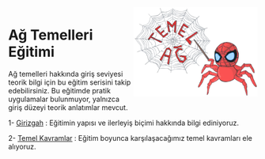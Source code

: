 <img align="right" width="250" height="180" src="https://raw.githubusercontent.com/taylanbildik/network-temelleri/main/temel-network.webp">

# Ağ Temelleri Eğitimi
Ağ temelleri hakkında giriş seviyesi teorik bilgi için bu eğitim serisini takip edebilirsiniz. Bu eğitimde pratik uygulamalar bulunmuyor, yalnızca giriş düzeyi teorik anlatımlar mevcut.

1- [Girizgah](https://github.com/taylanbildik/network-temelleri/blob/main/girizgah.md) : Eğitimin yapısı ve ilerleyiş biçimi hakkında bilgi ediniyoruz.

2- [Temel Kavramlar](https://github.com/taylanbildik/network-temelleri/blob/main/temel-kavramlar.md) : Eğitim boyunca karşılaşacağımız temel kavramları ele alıyoruz.</th>
